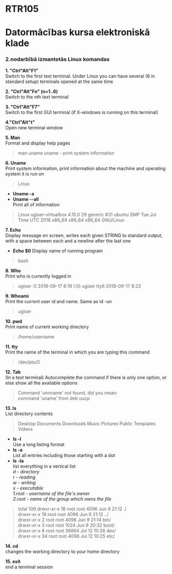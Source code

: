 # RTR105  
# Datormācības kursa elektroniskā klade  
### 2.nodarbībā izmantotās Linux komandas


**1. "Ctrl"Alt"F1"**  
Switch to the first text terminal. Under Linux you can have several (6 in standard setup) terminals opened at the same time

**2. "Ctrl"Alt"Fn" (n=1..6)**  
Switch to the nth text terminal 

**3. "Ctrl"Alt"F7"**  
 Switch to the first GUI terminal (if X-windows is running on this terminal)
 
**4."Ctrl"Alt"t"**  
Open new terminal window 

**5. Man**  
 Format and display help pages
 > man uname
 uname - print system information
 
**6. Uname**  
Print system information, print information about the machine and operating system it is run on
> Linux

* **Uname -a** 
* **Uname --all**  
Print all of information
>Linux ugiser-virtualbox 4.15.0 29 generic #31 ubuntu SMP Tue Jul Time UTC 2018 x86_64 x86_64 x86_64 GNU/Linux

**7. Echo**   
Display message on screen, writes each given STRING to standard output, with a space between each and a newline after the last one
* **Echo $0** 
Display name of running program
>bash

**8. Who**   
Print who is currently logged in
> ugiser  :0      2018-09-17 8:19 (:0)
  ugiser  tty6    2018-09-17 8:22
  
**9. Whoami**  
Print the current user id and name. Same as id -un
> ugiser

**10. pwd**  
Print name of current working directory 
> /home/username  

**11. tty**  
Print the name of the terminal in which you are typing this command
> /dev/pts/0

**12. Tab**  
(In a text terminal) Autocomplete the command if there is only one option, or else show all the available options
> Command 'unnname' not found, did you mean:  
command 'uname' from deb uucp

**13. ls**  
List directory contents
>Desktop Documents Downloads Music Pictures Public Templates Videos

* **ls -l**          
 Use a long listing format    
* **ls -a**          
  List all entries including those starting with a dot  
* **ls -la**          
  list everything in a vertical list  
      *d - directory*  
      *r - reading*  
      *w - writing*  
      *x - executable*  
      *1.root - username of the file's owner*  
      *2.root - name of the group which owns the file*  
 > total 109
drwxr-xr-x 18 root root 4096 Jun 9 21:12 ./   
drwxr-xr-x 18 root root 4096 Jun 9 21:12 ../    
drwxr-xr-x 2 root root 4096 Jun 9 21:14 bin/    
drwxr-xr-x 3 root root 1024 Jun 9 20:32 boot/   
drwxr-xr-x 6 root root 36864 Jul 12 10:26 dev/  
drwxr-xr-x 34 root root 4096 Jul 12 10:25 etc/

**14. cd**  
changes the working directory to your home directory

**15. exit**  
 end a terminal session

  





